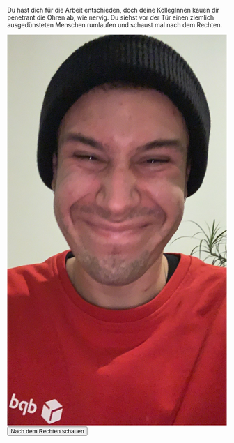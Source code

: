 Du hast dich für die Arbeit entschieden, doch deine KollegInnen kauen dir penetrant die Ohren ab, wie nervig. Du siehst vor der Tür einen ziemlich ausgedünsteten Menschen rumlaufen und schaust mal nach dem Rechten.

<img src="img/dpd.jpg">
<a href="/clemens/behnam.html">
<button>Nach dem Rechten schauen</button>
</a>
